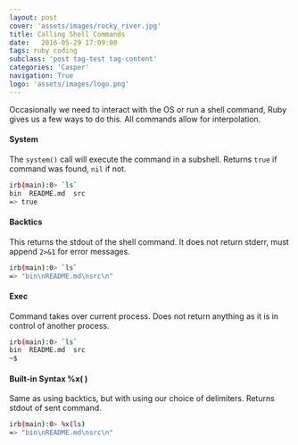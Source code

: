 ```yaml
---
layout: post
cover: 'assets/images/rocky_river.jpg'
title: Calling Shell Commands
date:   2016-05-29 17:09:00
tags: ruby coding
subclass: 'post tag-test tag-content'
categories: 'Casper'
navigation: True
logo: 'assets/images/logo.png'
---
```


Occasionally we need to interact with the OS or run a shell command, Ruby gives us a few ways to do this. All commands allow for interpolation.

#### System

The `system()` call will execute the command in a subshell. Returns `true` if command was found, `nil` if not.

````bash
irb(main):0> `ls`
bin  README.md	src
=> true
````

#### Backtics 

This returns the stdout of the shell command. It does not return stderr, must append `2>&1` for error messages.

````bash
irb(main):0> `ls`
=> "bin\nREADME.md\nsrc\n"
````

#### Exec 

Command takes over current process. Does not return anything as it is in control of another process.

````bash
irb(main):0> `ls`
bin  README.md	src
~$
````

#### Built-in Syntax %x( )

Same as using backtics, but with using our choice of delimiters. Returns stdout of sent command.

````bash
irb(main):0> %x(ls)
=> "bin\nREADME.md\nsrc\n"
````




